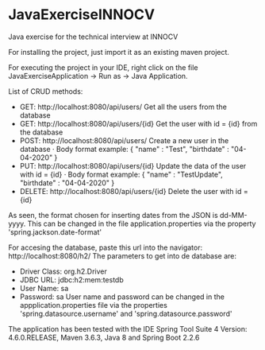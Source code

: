 # JavaExerciseINNOCV
Java exercise for the technical interview at INNOCV

For installing the project, just import it as an existing maven project.

For executing the project in your IDE, right click on the file JavaExerciseApplication -> Run as -> Java Application.

List of CRUD methods:

  - GET: http://localhost:8080/api/users/ Get all the users from the database
  - GET: http://localhost:8080/api/users/{id} Get the user with id = {id} from the database
  - POST: http://localhost:8080/api/users/ Create a new user in the database
    · Body format example:
      {
        "name" : "Test",
        "birthdate" : "04-04-2020"
      }
  - PUT: http://localhost:8080/api/users/{id} Update the data of the user with id = {id}
    · Body format example:
      {
        "name" : "TestUpdate",
        "birthdate" : "04-04-2020"
      }
  - DELETE: http://localhost:8080/api/users/{id} Delete the user with id = {id}
    
As seen, the format chosen for inserting dates from the JSON is dd-MM-yyyy.
This can be changed in the file application.properties via the property 'spring.jackson.date-format'

For accesing the database, paste this url into the navigator: http://localhost:8080/h2/
The parameters to get into de database are:
  - Driver Class: org.h2.Driver
  - JDBC URL: jdbc:h2:mem:testdb
  - User Name: sa
  - Password: sa
User name and password can be changed in the appplication.properties file via the properties 'spring.datasource.username' and 'spring.datasource.password'

The application has been tested with the IDE Spring Tool Suite 4 Version: 4.6.0.RELEASE, Maven 3.6.3, Java 8 and Spring Boot 2.2.6

